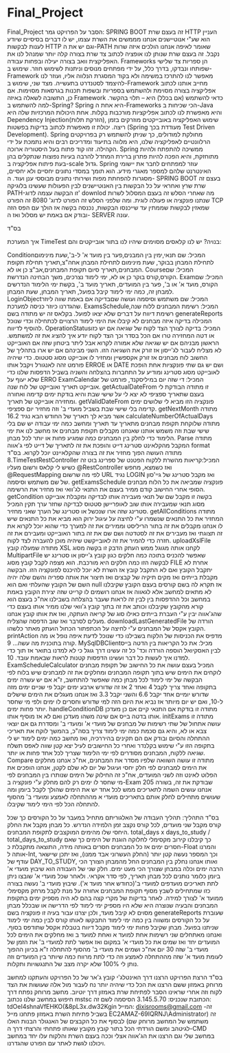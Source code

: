 # Final_Project
Final_Project
הסבר על הפרויקט גמר: SPRING BOOT זה בעצם שרת HTTP העניין הוא שע"י אנוטיישנים אנחנו מממשים את השרת עצמו, יש לו דברים בסיסיים שיודע לענות לבקשות HTTP וגם יש את ה-PATH שאומר לאיפה אנחנו הולכים איזה שרות נקבל. זה בעצם שרת שנותן לנו אופציה לכתוב צד שרת בצורה קלה יותר שמנהל לנו את האפליקצית וואב בצורה יעילה ובפחות עבודה. Frameworks הן ספריות צד שלישי שפותחו ונבדקו, בדרך כלל, על ידי מפתחים מנוסים וניתנות לשימוש חוזר. שימוש ב-Framework מאפשר לנו להתרכז במשימה ולא בקוד המסגרת הנלווה אליו, ועוזר לנו להיצמד לסטנדרט בתעשייה. מצד שני, שימוש ב-Framework מחייב אותנו לכתוב אפליקציה בצורה מסוימת ולהשתמש בספריות ובשפות תכנות בגרסאות מסוימות. אם כן, התשובה לשאלה באיזה Framework כדאי להשתמש (אם בכלל) היא – תלוי בהקשר. למה להשתמש ב-Spring? Spring היא אחת ה-Frameworks הכי שכיחות ב-Java והיא מאפשרת לנו לכתוב אפליקציות מורכבות בקלות. אחת היכולות המרכזיות שלה היא Dependency Injection(הזרקת תלות), שימוש האפליקציה באובייקטים מוזרקים בזמן ריצה. יכולת זו מאפשרת לכתוב בדיקות בפשטות (Spring מעודדת בכך Test Driven Development). Spring מחולקת למודולים, כך שניתן להשתמש רק בפרויקטים הרלוונטיים לאפליקציה שלנו, היא מלווה בתיעוד ומדריכים רבים והיא נתמכת על ידי הקהילה. זהו קוד פתוח בעל היסטוריה ארוכה. Spring ממשיכה להתפתח ולהיות מתוחזקת, והיא הפכה להיות פתרון ברירת המחדל להרבה בעיות נפוצות שנתקלים בהן בעת פיתוח אפליקציה ב-scale גדול. Spring עוזר למפתחים לחבר את יישומי האינטרנט שלהם למספר מאגרי מידע. הוא תומך במסדי נתונים יחסיים ולא יחסיים, מסגרות להפחתת מפות ושירותי נתונים מבוססי ענן ועוד. ה- SPRING BOOT בעצם זה שרת שרץ ואחראי על כל הבקשות בין האנוטיישנים לבין הפעולות שעשינו בלוגיקה PATH-זו הבקשה עצמה לדוג' downlod מה שאחרי הסלש זה בעצם המסלול לשרות שנתנו פונקציה או פעולה לוגית. ומה שלפני הסלש זה הפורט לדוג' 8080 זה הפורט TCP שמאזין לבקשות שממתין עד שייכנסו הבקשות, נכנסה בקשה אז הולך עם הפס הזה ובודק אם באמת יש מסלול ואז ה- SERVER עונה.

בס"ד

איך המערכת TimeTest בנויה? יש לנו קלאסים מסוימים שיהיו לנו בתור אובייקטים והם:

Conditionהמכיל: שם תנאי,ימין בין המבנים,פער בין מועד א' ל-ב',שעת מינימום לתחילת המבחן בבוקר, שעת מינימום לתחילת המבחן אחה"צ,תאריך תחילת תקופת המבחנים,תאריך סיום תקופת המבחנים,אב"צ כן או לא.
Courseהמכיל: שם הקורס,קורס בוקר כן או לא, ימי לימוד נצרכים, משך הבחינה הנדרשת.
Examהמכיל: שם הקורס, מועד א' או ב', פער בין המועדים, תאריך מועד ב', בקשת ימי הלימוד הנדרשים למבחן זה, כמה ימי לימוד קיבל בפועל, תאריך המבחן, שעת המבחן.
LoginObjectהמכיל: שם משתמש וסיסמה ועושה שםבדיקה אם באמת שווה ליוזר שהגדרנו כיוזר כניסה למערכת.
ExamsScheduleהמכיל: רשימת המבחנים ללוח שנה, רשימת דיווח על דברים שלא יצאו לפועל. בקלאס זה יש מתודה בשם generateReports המכילה בדיקה איזה מבחנים לא קיבלו את הימי לימוד הרצויים לכתחילה וכדי שנוכל להוסיף לדיווח.
OperationStatusהמכיל: בדיקה לצורך הצד לקוח של שגיאה אם יש כזו או דטה המחזירה טרו אם הכל בסדר וכך הצד לקוח יודע איך להציג את זה למשתמש. הראשון מבניהם אם יש שגיאה שלא אמורה לקרוא אבל ליתר ביטחון שזה אם האובייקט לא מצליח לעבור לג'ייסון אז זורק את השגיאה הזו. השני מבינהם אם יש ארו בתהליך של החשוב לוח מבחנים אז זורק אקספשיין ומחזיר לו אובייקט מסוג סטטוס. כדי שיהיה פורמט זהה לאנגורל ויקבל אותו ERROE או DATE ושם יש גם שתי פונקציות אחת הופכת לאובייקט מסוג סטרינג ומודיע על התחברות בהצלחה והשניה בשביל הדפסות שלנו כדי שלא יעוף על ERRO
ExamCalendar המכיל: די שזה יום במיליסקנד, פורמט של אובייקט תאריך ואובייקט של לוח שנה. getActualDateFrom זו מתודה הבודקת לי בעצם שתאריך ספציפי לא יצא לי על שישי שבת והיא בודקת ימים קדימה ואחורה ומחזירה אובייקט של תאריך. getValidDateFrom פונקציה הזו מביא לי שלושים ימים קדימה בלי שישי שבת בשביל מועדי ב' וזה מחזיר יום ספציפי. getNextMonth מתודה אשר מביא לך תאריך של החודש הבא נגיד 16.2 calculateNumberOfActualDays מתודה שלוקחת תקופת מבחנים מתאריך עד תאריך ומחשב כמה ימי עבודה יש שם בלי שישי שבת וזה משמש אותנו שאנחנו מקבלים תקופת מבחנים אז מחשב לנו את ימי הלימוד כדי לחלק בין המבחנים כמה שמגיע פחות או יותר לכל מבחן. Parse מתודה המקבל מהקלאינט סטרינג דייט והופכת את זה לתאריך של דייט לפי ג'אווה format מתודה העושה הפוך מחזיר את זה בצורה שהקלאיינט יוכל לקרוא.
בס"ד 8.TimeTestRestController המכיל:קריאות מהשרת ללקוח הפטנט של ספרינג בוט זה כשיש לי קלאס ורשום מעליו @RestController ואז כשמצא, מחפש @RequestMapping לפי מה שרשום URL נגיד LOGIN ואז מקבל סטרינג של גיי'סון של שם משתמש וסיסמה. getExamsSchedule פונקציה שמביאה את כל הלוח מבחנים הסופי אחרי החישוב קודם ממיר בעצם את התנאי לג'וואי ואז מחזיר את הרשימה. getCondition בקשה זו מקבל שם של תנאי מעבירה אותו לבדיקה ומקבלת אובייקט מסוג תנאי שמעבירה אותו שוב לאופריישן סטטוס לבדיקה שחזר ערך תקין המכיל סטרינג שזה ארו שנכשל או סטרינג של הערך שאני מחזיר. getAllConditions מתודה המחזיר את כל התנאים שנשמרו ע"י לחיצה על עיגול ירוק הוא מביא את כל התנאים שיש לו אנחנו מקבלים את זה בתור הריליסט וממירים את זה למערך כדי שהוא יוכל לקרוא את זה תצוגתי ואז מעבירים את זה לסטדטה ושם שם את זה בתור האובייקט ומעבירם את זה חזרה כדי להמיר את זה לאובייקשט שיהיה מוכן להעברה לצד לקוח. uploadXslFile מתודה שמעלה קובץ XSL לקחנו אותה מגוגל ממש העתק הדבק זו בקשה מסוג MultipartFile שאפשר להכניס בתוכה כמה חלקים כגון קובץ ג'ייסון או סטרינג יש לבקשה הזו כמה חלקים היא מורכבת. הוא מצפה לקבל קובץ מסוג FILE אחרת לא יתקבל הקובץ ואם לא התקבל קובץ אז השרת לא יוכל להיכנס לפונקציה הזו. הבקשה מקבלת בייתים ואז מקים תיקיה של קבצים ואז תיצור את אותה ספריה והשם שלה יהיה השם של הקובץ שהעלתי ואם הוא null אז תקרא לה בשם קורסים בעצם הקובץ שקיבלנו לא מתאים למחשב אלא לגאווה אז אנחנו רושמים לו קרייט שזה יצירת הקובץ באמת במחשב וכל ההדפסות בין לבין זה לראות שעבר בהצלחה בשבילנו אח"כ בעצם הוא קורא מהקובץ שקיבלנו וכותב את זה בתוך קובץ ג'וואי שלנו ממיר אותו בעצם כדי שהג'אווה יבין ע"י העברת בייתים כאילו סוג של קריאה העתקה, ואז את אותו קובץ אנחנו מעלים לסרבר ואז שוב הדפסה שהצליח. downloadLastGeneratedFile הורדה של הקובץ אקסל של המבחנים ע"י לחיצה על הכתפתור הכחול הועתק מאתר כלשהו. printAction מדפיס את הכניסות של הלקוח בשבילנו כדי שנוכל לדעת איפה נופל או מה קורה בתוכנית מה עשה... 9. MySqlDBClientמכיל: את כל הקריאות בין הדטה בייס לבין האסקיואל הוספה הורדה וכד' כל זה עשינו דרך גוגל כי לא למדנו בתואר אז תוך כדי למדנו איך לעשות כל דבר ועשינו הדפסות קטנות לראות שבאמת עובד. 10. ExamScheduleCalculator המכיל בעצם עושה את כל החישוב של תקופת מבחנים לוקחים את הימים שיש בתוך תקופה המבחנים ומחלקים את זה למבחנים שיש בלוח לפי הבקשה של ימי לימוד לכל מבחן כמה שאפשר להתחשב, ז"א אם יש עשרה ימים בתקופה ואחד צריך לקבל 4 ואחד 2 אז זה שדורש ארבע ימים יקבל פי שניים ימים מזה שדורש יומיים אחד יקבל 6.6 והשני יקבל 3.3 ואז אנחנו מעגלים את הימים שישלים ל-10, ואם יש יום מיותר אז נביא את היום הזה למי שדורש וחסרים לו ימים ולפי מי שחסר יותר פחות ימים. handleConditionDB מתודה זו בודקת אם התנאי קיים אם כן מעדכן אותו בדטה בייס אם שינה משהו מעדכן ואם לא אז מוסיף אותו. initExams מתודה זו עושה אתחול של שתי רשימות של מבחנים של מועדי א' ומועדי ב' ומסדרת גם אם יוצאי צבא או לא, והיא גם סכמת כמה ימי לימוד צריך בסה"כ, בהמשך לוקח את תאריכי ההתחלה והסיום ובודק אם הם תקינים בהיררכיה, ואז מחשב כמה ימים לימוד יש לי בתקופה הזו ע"י שימוש בקלנדר ואחרי כל החישובים לעיל יצא קטן שווה לאפס תשלח שגיאה ללקוח, המבחנים מסודרים לפי ימי הלימוד שצריך לכל אחד פחות או יותר. Compare מתודה זו עושה השוואה שלפיו מסדר את המבחנים, אח"כ אנחנו מחלקים את הימים למבחנים לפי חלק יחסי ועיגול של יום לא שלם לקטן, אנחנו הופכים את הפלוט לאינט וזה לשני המועדים, אח"כ זה החילוק של הימים שנותרו בין המבחנים לפי מי שחסר לו ימים רק להם מחלק ע"י פונקציה ב-Exam שבודקת את זה, בשורה 205 אנחנו עושים השמה לתאריכים ממש לכל אחד יש את הימים שהולך לקבל ביומן ומה שעושים מתחילים לחלק אותם בתאריכים מועדי א מההתחלה לאמצע ומועדי ב' מהסוף להתחלה הכל לפי הימי לימוד שקיבלו.

בס"ד התהליך: תהליך העבודה של האלגוריתם מתחיל במעבר על כל הקורסים כך שכל קורס מקבל שני מועדים, לכל קורס נקצב זמן הלמידה הנדרש. כל מבחן מקבל את החלק היחסי שלו מהימים המוקצבים לתקופת המבחנים. total_days x days_to_study / total_days_to_study כך קיבלנו קירוב מקסימלי לחלוקה הוגנת של הימים כך שאם חסרים ימים אז כל המבחנים חסרים באותה מידה, התוצאה מתקבלת כ-Float והמרנו אותה ל-Int, וכך המספר נעשה קטן יותר (החלק העשרוני אבד ממנו), ואז יתכן שיישאר עודף של DAY_TO_STUDY, ואותו אנחנו נחלק בין המבחנים החל מהמבחן הצורך הכי הרבה ימים וכלה במבחן שצורך הכי מעט ימים. חלק שני של העבודה הוא שיבוץ מועדי א' ביומן כלומר נותנים לכל מבחן תאריך, לפי סדר אקראי. ולאחר שכל מועדי א' שובצו ניתן לתת תאריכים מועדפים למועדי ב'(כחודש אחר מועד א'). שיבוץ מועדי ב' נעשה בצורה כזו שמתחילים לשבץ מסוף תקופת המבחנים אחורה על מנת לקבל מרחק מקסימלי ממועד א' לצורך למידה. לאחר בדיקות של מקרי קצה בהם לא היה מספיק ימים בתקופת המבחנים והבעיה שנוצרה היא שלא היו מספיק ימי לימוד לפי הדרישה או שבכלל מבחן מסוים לא קיבל מועד, ולכן יצרנו עבור בעיה זו פונקציה בשם generateReports שעוברת על כל הקורסים ומשווה בין כמה ימי לימוד התבקשו לאותו קורס לבין כמה ימי לימוד שניתנו בפועל. מבחן שקיבל פחות ימי לימוד מקבל דיווח בטבלת אקסל שתודפס בסוף. ואנחנו מאתחלים שני רשימות אחת למועד א ואחת למועד ב ואז מחלקים את הימים לכל המועדים יחד ואז שמים את כל מועדי א' במקום ואז אפשר לתת למועדי ב' את הזמן של מועדי ב' שזה 30 יום אח"כ ושמים את מועדי ב' מהסוף להתחלה ז"א בכיוון ההפוך לעומת מועד א' שזה מההתחלה לאמצע וזה כדי לתת מרווח כמה שיותר בין המועדים וזה נותן לי 100% שלא יקרה מצב של התנגשויות ותקלות.

בס"ד הרצת הפרויקט הרצנו דרך האינטלג'י קובץ ג'אר של כל הפרויקט והעתקנו למחשב מרוחק באמזון ששם הרצנו את הכל כדי שיהיה יותר נח לעבור מול אלה שעושות את הצד לקוח וזה אחרי שראינו הסבר לפתיחת שרת באמזון דרך יוטיוב. מחשב מרוחק נפתח דרך חיפוש במחשב שלנו נכתוב mstsc הכתובת שנכניס: 3.145.5.70 הסיסמה לשם זה: tdOeI4shnaVfEHKO(&8pL3x.dw32Kgin המייל: dixisrooms@gmail.com -זה בשביל פתיחת השרת באמזון פתחנו מייל EC2AMAZ-69IQRNJ\Administrator) זה משתמש של המחשב מרוחק שם) לבסוף את כל הקבצים של האנגולר הבנות האלו לגיטהב ומשם הורדתי הכל בתור קובץ מקובץ שאותו פתחתי והרצתי דרך ה-CMD במחשב שלי וגם הרצנו את הג'אווה אצלי וככה בעצם השרת והלקוח עלו יחד במחשב ויכולנו לגשת לאתר עם הפורט שהגדרנו.
